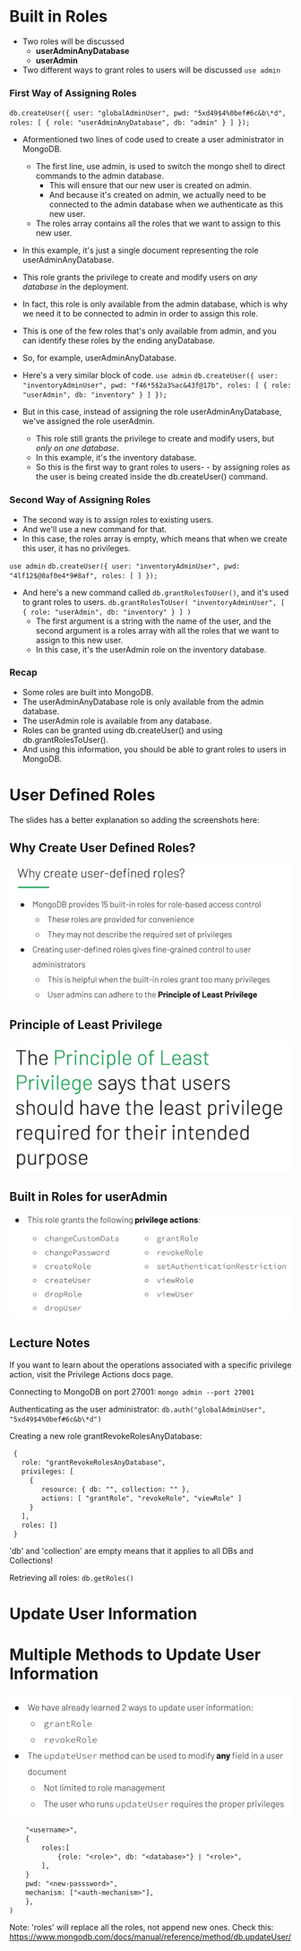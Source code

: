 # Built in Roles

- Two roles will be discussed
  - **userAdminAnyDatabase**
  - **userAdmin**
- Two different ways to grant roles to users will be discussed
  `use admin`

### First Way of Assigning Roles

`db.createUser({ user: "globalAdminUser", pwd: "5xd49$4%0bef#6c&b\*d", roles: [ { role: "userAdminAnyDatabase", db: "admin" } ] });`

- Aformentioned two lines of code used to create a user administrator in MongoDB.

  - The first line, use admin, is used to switch the mongo shell to direct commands to the admin database.
    - This will ensure that our new user is created on admin.
    - And because it's created on admin, we actually need to be connected to the admin database when we authenticate as this new user.
  - The roles array contains all the roles that we want to assign to this new user.

- In this example, it's just a single document representing the role userAdminAnyDatabase.
- This role grants the privilege to create and modify users on _any database_ in the deployment.

- In fact, this role is only available from the admin database, which is why we need it to be connected to admin in order to assign this role.

- This is one of the few roles that's only available from admin, and you can identify these roles by the ending anyDatabase.

- So, for example, userAdminAnyDatabase.
- Here's a very similar block of code.
  `use admin`
  `db.createUser({ user: "inventoryAdminUser", pwd: "f46*5$2a3%ac&43f@17b", roles: [ { role: "userAdmin", db: "inventory" } ] });`
- But in this case, instead of assigning the role userAdminAnyDatabase, we've assigned the role userAdmin.
  - This role still grants the privilege to create and modify users, but _only on one database_.
  - In this example, it's the inventory database.
  - So this is the first way to grant roles to users- - by assigning roles as the user is being created inside the db.createUser() command.

### Second Way of Assigning Roles

- The second way is to assign roles to existing users.
- And we'll use a new command for that.
- In this case, the roles array is empty, which means that when we create this user, it has no privileges.

`use admin`
`db.createUser({ user: "inventoryAdminUser", pwd: "4lf12$@0af0e4*9#8af", roles: [ ] });`

- And here's a new command called `db.grantRolesToUser()`, and it's used to grant roles to users.
  `db.grantRolesToUser( "inventoryAdminUser", [ { role: "userAdmin", db: "inventory" } ] )`
  - The first argument is a string with the name of the user, and the second argument is a roles array with all the roles that we want to assign to this new user.
  - In this case, it's the userAdmin role on the inventory database.

### Recap

- Some roles are built into MongoDB.
- The userAdminAnyDatabase role is only available from the admin database.
- The userAdmin role is available from any database.
- Roles can be granted using db.createUser() and using db.grantRolesToUser().
- And using this information, you should be able to grant roles to users in MongoDB.

# User Defined Roles

The slides has a better explanation so adding the screenshots here:

## Why Create User Defined Roles?

![image](./images/why-create-user-defined-roles.png)

## Principle of Least Privilege

![image](images/principle-of-least-privilege.png)

## Built in Roles for userAdmin

![image](images/built-in-roles-userAdmin.png)

## Lecture Notes

If you want to learn about the operations associated with a specific privilege action, visit the Privilege Actions docs page.

Connecting to MongoDB on port 27001:
`mongo admin --port 27001`

Authenticating as the user administrator:
`db.auth("globalAdminUser", "5xd49$4%0bef#6c&b\*d")`

Creating a new role grantRevokeRolesAnyDatabase:

```db.createRole(
 {
   role: "grantRevokeRolesAnyDatabase",
   privileges: [
     {
        resource: { db: "", collection: "" },
        actions: [ "grantRole", "revokeRole", "viewRole" ]
     }
   ],
   roles: []
 }
```

'db' and 'collection' are empty means that it applies to all DBs and Collections!

Retrieving all roles:
`db.getRoles() `

# Update User Information

# Multiple Methods to Update User Information

![image](images/methods-update-user-info.png)

```db.updateUser(
    "<username>",
    {
        roles:[
            {role: "<role>", db: "<database>"} | "<role>",
        ],
    }
    pwd: "<new-passsword>",
    mechanism: ["<auth-mechanism>"],
    },
)
```

Note: 'roles' will replace all the roles, not append new ones. Check this:
https://www.mongodb.com/docs/manual/reference/method/db.updateUser/
